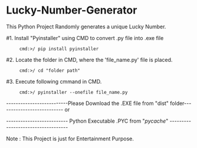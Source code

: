 # Lucky-Number-Generator
This Python Project Randomly generates a unique Lucky Number.


#1. Install "Pyinstaller" using CMD to convert .py file into .exe file
         
         cmd:>/ pip install pyinstaller

#2. Locate the folder in CMD, where the 'file_name.py' file is placed.
         
         cmd:>/ cd "folder path"

#3. Execute following cmmand in CMD.
         
         cmd:>/ pyinstaller --onefile file_name.py
          
--------------------------Please Download the .EXE file from "dist" folder---------------------------
                                                or

-------------------------- Python Executable .PYC from "_pycache_" -----------------------------------


Note : This Project is just for Entertainment Purpose.
